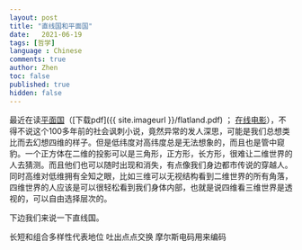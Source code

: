 ```yaml
---
layout: post
title: "直线国和平面国"
date:   2021-06-19
tags: [哲学]
language : Chinese
comments: true
author: Zhen
toc: false
published: true
hidden: false
---
```

最近在读[平面国](https://zh.wikipedia.org/wiki/%E5%B9%B3%E9%9D%A2%E5%9C%8B)（[下载pdf]({{ site.imageurl }}/flatland.pdf) ； [在线电影](https://youtu.be/Mfglluny8Z0)），不得不说这个100多年前的社会讽刺小说，竟然异常的发人深思，可能是我们总想类比而去幻想四维的样子。但是低纬度对高纬度总是无法想象的，而且也是管中窥豹。一个正方体在二维的投影可以是三角形，正方形，长方形，很难让二维世界的人去猜测。而且他们也可以随时出现和消失，有点像我们身边都市传说的穿越人。同时高维对低维拥有全知之眼，比如三维可以无视结构看到二维世界的所有角落，四维世界的人应该是可以很轻松看到我们身体内部，也就是说四维看三维世界是透视的，可以自由选择层次的。

下边我们来说一下直线国。

长短和组合多样性代表地位
吐出点点交换
摩尔斯电码用来编码

 
<!--stackedit_data:
eyJoaXN0b3J5IjpbLTU0MTg4OTQ3MSwxMzQ0MjYwMjEzLDgyMT
M1NDk2MSwtODM0NDg5MzMyLC05MjM4Nzc5OTgsMTI0OTczMjg3
MSw1MDk5NzM5NjgsODA2NjQ5NDksMTg2ODU0NjgzOV19
-->
